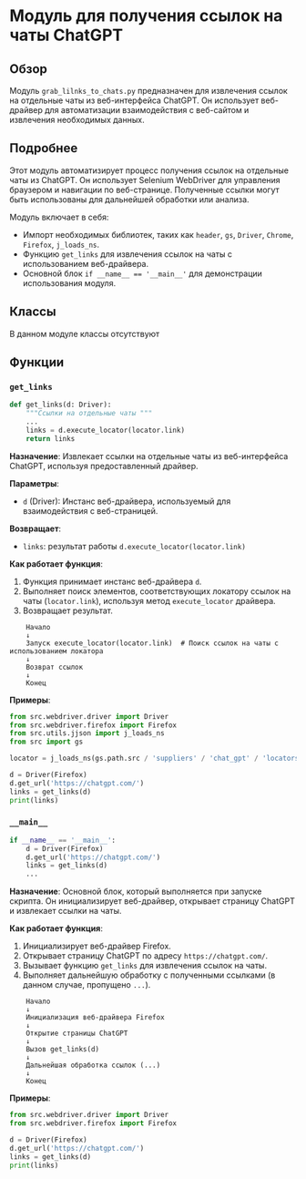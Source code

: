 # Модуль для получения ссылок на чаты ChatGPT

## Обзор

Модуль `grab_lilnks_to_chats.py` предназначен для извлечения ссылок на отдельные чаты из веб-интерфейса ChatGPT. Он использует веб-драйвер для автоматизации взаимодействия с веб-сайтом и извлечения необходимых данных.

## Подробнее

Этот модуль автоматизирует процесс получения ссылок на отдельные чаты из ChatGPT. Он использует Selenium WebDriver для управления браузером и навигации по веб-странице. Полученные ссылки могут быть использованы для дальнейшей обработки или анализа.

Модуль включает в себя:

-   Импорт необходимых библиотек, таких как `header`, `gs`, `Driver`, `Chrome`, `Firefox`, `j_loads_ns`.
-   Функцию `get_links` для извлечения ссылок на чаты с использованием веб-драйвера.
-   Основной блок `if __name__ == '__main__'` для демонстрации использования модуля.

## Классы

В данном модуле классы отсутствуют

## Функции

### `get_links`

```python
def get_links(d: Driver):
    """Ссылки на отдельные чаты """
    ...
    links = d.execute_locator(locator.link)
    return links
```

**Назначение**: Извлекает ссылки на отдельные чаты из веб-интерфейса ChatGPT, используя предоставленный драйвер.

**Параметры**:

*   `d` (Driver): Инстанс веб-драйвера, используемый для взаимодействия с веб-страницей.

**Возвращает**:

*   `links`: результат работы `d.execute_locator(locator.link)`

**Как работает функция**:

1.  Функция принимает инстанс веб-драйвера `d`.
2.  Выполняет поиск элементов, соответствующих локатору ссылок на чаты (`locator.link`), используя метод `execute_locator` драйвера.
3.  Возвращает результат.

```text
    Начало
    ↓
    Запуск execute_locator(locator.link)  # Поиск ссылок на чаты с использованием локатора
    ↓
    Возврат ссылок
    ↓
    Конец
```

**Примеры**:

```python
from src.webdriver.driver import Driver
from src.webdriver.firefox import Firefox
from src.utils.jjson import j_loads_ns
from src import gs

locator = j_loads_ns(gs.path.src / 'suppliers' / 'chat_gpt' / 'locators' / 'chats_list.json')

d = Driver(Firefox)
d.get_url('https://chatgpt.com/')
links = get_links(d)
print(links)
```

### `__main__`

```python
if __name__ == '__main__':
    d = Driver(Firefox)
    d.get_url('https://chatgpt.com/')
    links = get_links(d)
    ...
```

**Назначение**: Основной блок, который выполняется при запуске скрипта. Он инициализирует веб-драйвер, открывает страницу ChatGPT и извлекает ссылки на чаты.

**Как работает функция**:

1.  Инициализирует веб-драйвер Firefox.
2.  Открывает страницу ChatGPT по адресу `https://chatgpt.com/`.
3.  Вызывает функцию `get_links` для извлечения ссылок на чаты.
4.  Выполняет дальнейшую обработку с полученными ссылками (в данном случае, пропущено `...`).

```text
    Начало
    ↓
    Инициализация веб-драйвера Firefox
    ↓
    Открытие страницы ChatGPT
    ↓
    Вызов get_links(d)
    ↓
    Дальнейшая обработка ссылок (...)
    ↓
    Конец
```

**Примеры**:

```python
from src.webdriver.driver import Driver
from src.webdriver.firefox import Firefox

d = Driver(Firefox)
d.get_url('https://chatgpt.com/')
links = get_links(d)
print(links)